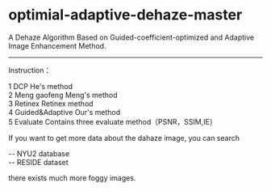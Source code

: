 # optimial-adaptive-dehaze-master
A Dehaze Algorithm Based on Guided-coefficient-optimized and Adaptive Image Enhancement Method.

---------------------------------------------------------------------------------------------
Instruction：  

1  DCP                  He's method  
2  Meng gaofeng         Meng's method  
3  Retinex              Retinex method  
4  Guided&Adaptive      Our's method  
5  Evaluate             Contains three evaluate method（PSNR，SSIM,IE）  

If you want to get more data about the dahaze image, you can search   
  
--      NYU2 database  
--      RESIDE dataset  
  
there exists much more foggy images.  

